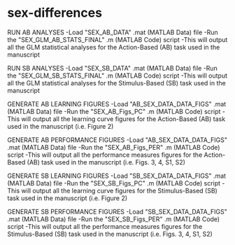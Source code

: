 # sex-differences

RUN AB ANALYSES
-Load "SEX_AB_DATA" .mat (MATLAB Data) file 
-Run the "SEX_GLM_AB_STATS_FINAL" .m (MATLAB Code) script 
-This will output all the GLM statistical analyses for the Action-Based (AB) task used in the manuscript

RUN SB ANALYSES
-Load "SEX_SB_DATA" .mat (MATLAB Data) file 
-Run the "SEX_GLM_SB_STATS_FINAL" .m (MATLAB Code) script 
-This will output all the GLM statistical analyses for the Stimulus-Based (SB) task used in the manuscript

GENERATE AB LEARNING FIGURES 
-Load "AB_SEX_DATA_DATA_FIGS" .mat (MATLAB Data) file 
-Run the "SEX_AB_Figs_PC" .m (MATLAB Code) script 
-This will output all the learning curve figures for the Action-Based (AB) task used in the manuscript (i.e. Figure 2)

GENERATE AB PERFORMANCE FIGURES 
-Load "AB_SEX_DATA_DATA_FIGS" .mat (MATLAB Data) file 
-Run the "SEX_AB_Figs_PER" .m (MATLAB Code) script 
-This will output all the performance measures figures for the Action-Based (AB) task used in the manuscript (i.e. Figs. 3, 4, S1, S2)

GENERATE SB LEARNING FIGURES 
-Load "SB_SEX_DATA_DATA_FIGS" .mat (MATLAB Data) file 
-Run the "SEX_SB_Figs_PC" .m (MATLAB Code) script 
-This will output all the learning curve figures for the Stimulus-Based (SB) task used in the manuscript (i.e. Figure 2)

GENERATE SB PERFORMANCE FIGURES 
-Load "SB_SEX_DATA_DATA_FIGS" .mat (MATLAB Data) file 
-Run the "SEX_SB_Figs_PER" .m (MATLAB Code) script 
-This will output all the performance measures figures for the Stimulus-Based (SB) task used in the manuscript (i.e. Figs. 3, 4, S1, S2)
